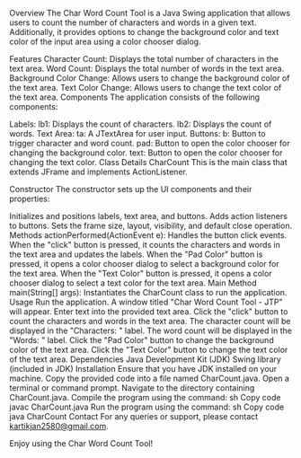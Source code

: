 Overview
The Char Word Count Tool is a Java Swing application that allows users to count the number of characters and words in a given text. Additionally, it provides options to change the background color and text color of the input area using a color chooser dialog.

Features
Character Count: Displays the total number of characters in the text area.
Word Count: Displays the total number of words in the text area.
Background Color Change: Allows users to change the background color of the text area.
Text Color Change: Allows users to change the text color of the text area.
Components
The application consists of the following components:

Labels:
lb1: Displays the count of characters.
lb2: Displays the count of words.
Text Area:
ta: A JTextArea for user input.
Buttons:
b: Button to trigger character and word count.
pad: Button to open the color chooser for changing the background color.
text: Button to open the color chooser for changing the text color.
Class Details
CharCount
This is the main class that extends JFrame and implements ActionListener.

Constructor
The constructor sets up the UI components and their properties:

Initializes and positions labels, text area, and buttons.
Adds action listeners to buttons.
Sets the frame size, layout, visibility, and default close operation.
Methods
actionPerformed(ActionEvent e): Handles the button click events.
When the "click" button is pressed, it counts the characters and words in the text area and updates the labels.
When the "Pad Color" button is pressed, it opens a color chooser dialog to select a background color for the text area.
When the "Text Color" button is pressed, it opens a color chooser dialog to select a text color for the text area.
Main Method
main(String[] args): Instantiates the CharCount class to run the application.
Usage
Run the application. A window titled "Char Word Count Tool - JTP" will appear.
Enter text into the provided text area.
Click the "click" button to count the characters and words in the text area.
The character count will be displayed in the "Characters: " label.
The word count will be displayed in the "Words: " label.
Click the "Pad Color" button to change the background color of the text area.
Click the "Text Color" button to change the text color of the text area.
Dependencies
Java Development Kit (JDK)
Swing library (included in JDK)
Installation
Ensure that you have JDK installed on your machine.
Copy the provided code into a file named CharCount.java.
Open a terminal or command prompt.
Navigate to the directory containing CharCount.java.
Compile the program using the command:
sh
Copy code
javac CharCount.java
Run the program using the command:
sh
Copy code
java CharCount
Contact
For any queries or support, please contact kartikjan2580@gmail.com.

Enjoy using the Char Word Count Tool!





